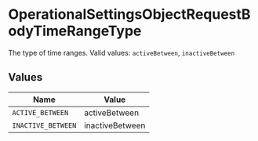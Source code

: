 # OperationalSettingsObjectRequestBodyTimeRangeType

The type of time ranges.  Valid values: `activeBetween`, `inactiveBetween`


## Values

| Name               | Value              |
| ------------------ | ------------------ |
| `ACTIVE_BETWEEN`   | activeBetween      |
| `INACTIVE_BETWEEN` | inactiveBetween    |